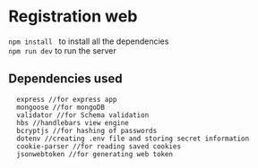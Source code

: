 # Registration web
`npm install ` to install all the dependencies
<br/>
`npm run dev` to run the server


## Dependencies used
```
  express //for express app
  mongoose //for mongoDB
  validator //for Schema validation
  hbs //handlebars view engine
  bcryptjs //for hashing of passwords
  dotenv //creating .env file and storing secret information
  cookie-parser //for reading saved cookies
  jsonwebtoken //for generating web token
```
